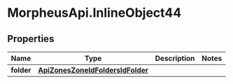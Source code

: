 # MorpheusApi.InlineObject44

## Properties

Name | Type | Description | Notes
------------ | ------------- | ------------- | -------------
**folder** | [**ApiZonesZoneIdFoldersIdFolder**](ApiZonesZoneIdFoldersIdFolder.md) |  | 


